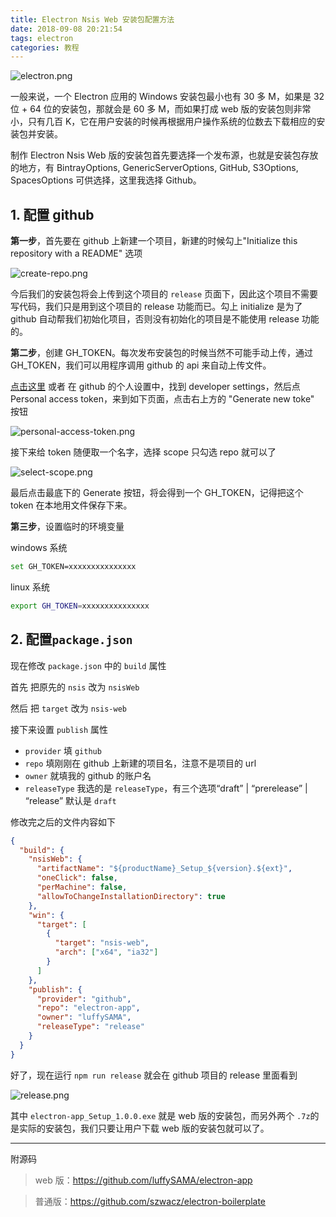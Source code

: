 ```yaml
---
title: Electron Nsis Web 安装包配置方法
date: 2018-09-08 20:21:54
tags: electron
categories: 教程
---
```


![electron.png](https://i.loli.net/2018/09/09/5b95124e51ad6.png)

一般来说，一个 Electron 应用的 Windows 安装包最小也有 30 多 M，如果是 32 位 + 64 位的安装包，那就会是 60 多 M，而如果打成 web 版的安装包则非常小，只有几百 K，它在用户安装的时候再根据用户操作系统的位数去下载相应的安装包并安装。

制作 Electron Nsis Web 版的安装包首先要选择一个发布源，也就是安装包存放的地方，有 BintrayOptions, GenericServerOptions, GitHub, S3Options, SpacesOptions 可供选择，这里我选择 Github。

<!-- more -->

## 1. 配置 github

**第一步**，首先要在 github 上新建一个项目，新建的时候勾上"Initialize this repository with a README" 选项

![create-repo.png](https://i.loli.net/2018/09/08/5b938b677e0ca.png)

今后我们的安装包将会上传到这个项目的 `release` 页面下，因此这个项目不需要写代码，我们只是用到这个项目的 release 功能而已。勾上 initialize 是为了 github 自动帮我们初始化项目，否则没有初始化的项目是不能使用 release 功能的。

**第二步**，创建 GH_TOKEN。每次发布安装包的时候当然不可能手动上传，通过 GH_TOKEN，我们可以用程序调用 github 的 api 来自动上传文件。

<a href="https://github.com/settings/tokens" target="_blank">点击这里</a> 或者 在 github 的个人设置中，找到 developer settings，然后点 Personal access token，来到如下页面，点击右上方的 "Generate new toke" 按钮

![personal-access-token.png](https://i.loli.net/2018/09/08/5b938b67648ed.png)

接下来给 token 随便取一个名字，选择 scope 只勾选 repo 就可以了

![select-scope.png](https://i.loli.net/2018/09/08/5b938b678112c.png)

最后点击最底下的 Generate 按钮，将会得到一个 GH_TOKEN，记得把这个 token 在本地用文件保存下来。

**第三步**，设置临时的环境变量

windows 系统

```bash
set GH_TOKEN=xxxxxxxxxxxxxxx
```

linux 系统

```bash
export GH_TOKEN=xxxxxxxxxxxxxxx
```

## 2. 配置`package.json`

现在修改 `package.json` 中的 `build` 属性

首先 把原先的 `nsis` 改为 `nsisWeb`

然后 把 `target` 改为 `nsis-web`

接下来设置 `publish` 属性

- `provider` 填 `github`
- `repo` 填刚刚在 github 上新建的项目名，注意不是项目的 url
- `owner` 就填我的 github 的账户名
- `releaseType` 我选的是 `releaseType`，有三个选项“draft” | “prerelease” | “release” 默认是 `draft`

修改完之后的文件内容如下

```json
{
  "build": {
    "nsisWeb": {
      "artifactName": "${productName}_Setup_${version}.${ext}",
      "oneClick": false,
      "perMachine": false,
      "allowToChangeInstallationDirectory": true
    },
    "win": {
      "target": [
        {
          "target": "nsis-web",
          "arch": ["x64", "ia32"]
        }
      ]
    },
    "publish": {
      "provider": "github",
      "repo": "electron-app",
      "owner": "luffySAMA",
      "releaseType": "release"
    }
  }
}
```

好了，现在运行 `npm run release` 就会在 github 项目的 release 里面看到

![release.png](https://i.loli.net/2018/09/08/5b93b4d4ed85d.png)

其中 `electron-app_Setup_1.0.0.exe` 就是 web 版的安装包，而另外两个 `.7z`的是实际的安装包，我们只要让用户下载 web 版的安装包就可以了。

---

附源码

> web 版：https://github.com/luffySAMA/electron-app

> 普通版：https://github.com/szwacz/electron-boilerplate
